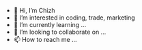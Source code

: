 - 👋 Hi, I’m Chizh
- 👀 I’m interested in coding, trade, marketing 
- 🌱 I’m currently learning ...
- 💞️ I’m looking to collaborate on ...
- 📫 How to reach me ...

<!---
Pizhk/Pizhk is a ✨ special ✨ repository because its `README.md` (this file) appears on your GitHub profile.
You can click the Preview link to take a look at your changes.
--->
